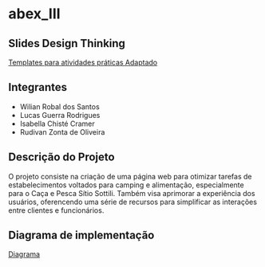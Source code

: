 # abex_III


## Slides Design Thinking

[Templates para atividades práticas Adaptado](https://docs.google.com/presentation/d/1yLY3suFHvZKG9k30_dwhl2oktnT-NDQ2w4NEHFfX1pA/edit?pli=1#slide=id.p7)


## Integrantes
- Wilian Robal dos Santos
- Lucas Guerra Rodrigues
- Isabella Chisté Cramer
- Rudivan Zonta de Oliveira

## Descrição do Projeto
O projeto consiste na criação de uma página web para otimizar tarefas de estabelecimentos voltados para camping e alimentação, especialmente para o Caça e Pesca Sítio Sottili.
Também visa aprimorar a experiência dos usuários, oferencendo uma série de recursos para simplificar as interações entre clientes e funcionários.

## Diagrama de implementação
[Diagrama](https://online.visual-paradigm.com/share.jsp?id=333537303435392d31)
